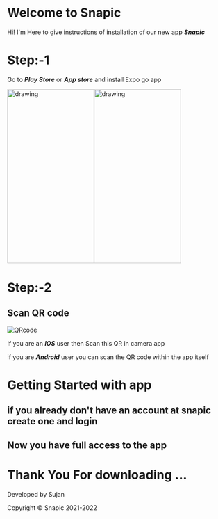 # Welcome to Snapic

Hi! I'm Here  to give instructions of installation of  our new app ***Snapic***


# Step:-1
Go to ***Play Store*** or ***App store*** and install Expo go app
<div style="display:flex;">
<img src="http://65b21a07895f.ngrok.io/Extras/1.png" alt="drawing" width="200" height="400"/>
<img src="http://65b21a07895f.ngrok.io/extras/ios1.jpg" alt="drawing" width="200"  height="400"/>
</div>

# Step:-2
## Scan QR code

![QRcode](http://65b21a07895f.ngrok.io/extras/QR.png)

If you are an ***IOS*** user then Scan this QR in camera app 

if you are ***Android*** user you can scan the QR code within the app itself

# Getting Started with app
## if you already don't have an account at snapic create one and login 
## Now you have full access to the app



# Thank You For downloading ...

Developed by Sujan

Copyright © Snapic 2021-2022

